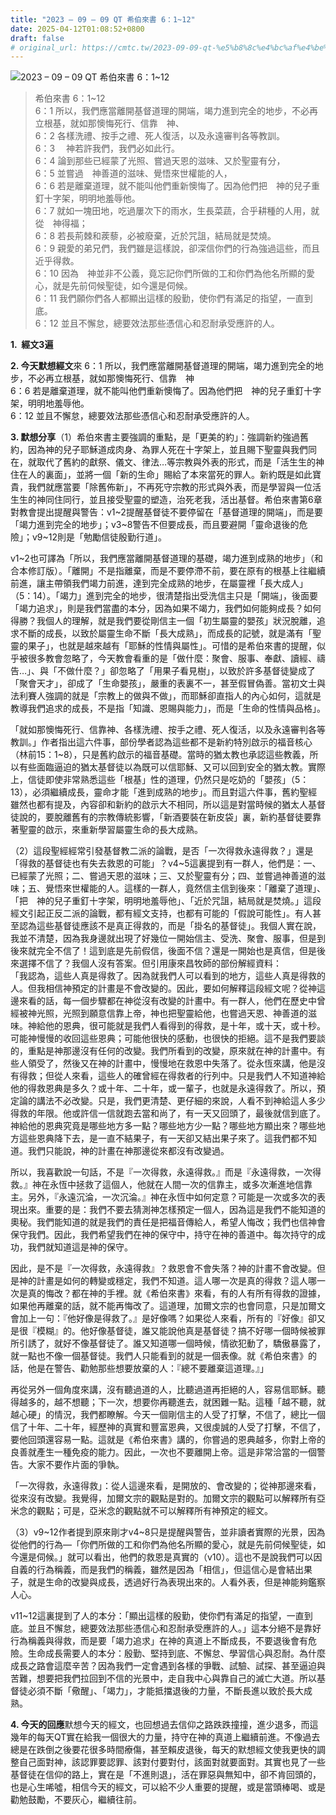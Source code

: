 ```yaml
---
title: "2023 – 09 – 09 QT 希伯來書 6：1~12"
date: 2025-04-12T01:08:52+0800
draft: false
# original_url: https://cmtc.tw/2023-09-09-qt-%e5%b8%8c%e4%bc%af%e4%be%86%e6%9b%b8-6%ef%bc%9a112
---
```


![2023 – 09 – 09 QT  希伯來書 6：1\~12](/images/qt.jpg  "2023 – 09 – 09 QT  希伯來書 6：1\~12")

> 希伯來書 6：1\~12  
> 6：1 所以，我們應當離開基督道理的開端，竭力進到完全的地步，不必再立根基，就如那懊悔死行、信靠　神、  
> 6：2 各樣洗禮、按手之禮、死人復活，以及永遠審判各等教訓。  
> 6：3 　神若許我們，我們必如此行。  
> 6：4 論到那些已經蒙了光照、嘗過天恩的滋味、又於聖靈有分，  
> 6：5 並嘗過　神善道的滋味、覺悟來世權能的人，  
> 6：6 若是離棄道理，就不能叫他們重新懊悔了。因為他們把　神的兒子重釘十字架，明明地羞辱他。  
> 6：7 就如一塊田地，吃過屢次下的雨水，生長菜蔬，合乎耕種的人用，就從　神得福；  
> 6：8 若長荊棘和蒺藜，必被廢棄，近於咒詛，結局就是焚燒。  
> 6：9 親愛的弟兄們，我們雖是這樣說，卻深信你們的行為強過這些，而且近乎得救。  
> 6：10 因為　神並非不公義，竟忘記你們所做的工和你們為他名所顯的愛心，就是先前伺候聖徒，如今還是伺候。  
> 6：11 我們願你們各人都顯出這樣的殷勤，使你們有滿足的指望，一直到底。  
> 6：12 並且不懈怠，總要效法那些憑信心和忍耐承受應許的人。

**1.  經文3遍**

**2. 今天默想經文**來 6：1 所以，我們應當離開基督道理的開端，竭力進到完全的地步，不必再立根基，就如那懊悔死行、信靠　神  
6：6 若是離棄道理，就不能叫他們重新懊悔了。因為他們把　神的兒子重釘十字架，明明地羞辱他。  
6：12 並且不懈怠，總要效法那些憑信心和忍耐承受應許的人。

**3. 默想分享**（1）希伯來書主要強調的重點，是「更美的約」：強調新約強過舊約，因為神的兒子耶穌道成肉身、為罪人死在十字架上，並且賜下聖靈與我們同在，就取代了舊約的獻祭、儀文、律法…等宗教與外表的形式，而是「活生生的神住在人的裏面」，並將一個「新的生命」賜給了本來當死的罪人。新約既是如此寶貴，我們就應當要「除舊佈新」，不再死守宗教的形式與外表，而是學習與一位活生生的神同住同行，並且接受聖靈的塑造，治死老我，活出基督。希伯來書第6章對教會提出提醒與警告：v1\~2提醒基督徒不要停留在「基督道理的開端」，而是要「竭力進到完全的地步」；v3\~8警告不但要成長，而且要避開「靈命退後的危險」；v9\~12則是「勉勵信徒殷勤行道」。

v1\~2也可譯為「所以，我們應當離開基督道理的基礎，竭力進到成熟的地步」（和合本修訂版）。「離開」不是指離棄，而是不要停滯不前，要在原有的根基上往繼續前進，讓主帶領我們竭力前進，達到完全成熟的地步，在屬靈裡「長大成人」（5：14）。「竭力」進到完全的地步，很清楚指出受洗信主只是「開端」，後面要「竭力追求」，則是我們當盡的本分，因為如果不竭力，我們如何能夠成長？如何得勝？我個人的理解，就是我們要從剛信主一個「初生屬靈的嬰孩」狀況脫離，追求不斷的成長，以致於屬靈生命不斷「長大成熟」，而成長的記號，就是滿有「聖靈的果子」，也就是越來越有「耶穌的性情與屬性」。可惜的是希伯來書的提醒，似乎被很多教會忽略了，今天教會看重的是「做什麼：聚會、服事、奉獻、讀經、禱告…」、與「不做什麼？」卻忽略了「用果子看見樹」，以致於許多基督徒變成了「聚會天才」，卻成了「生命嬰孩」，嚴重的表裏不一，甚至假冒偽善。當初文士與法利賽人強調的就是「宗教上的做與不做」，而耶穌卻直指人的內心如何，這就是教導我們追求的成長，不是指「知識、恩賜與能力」，而是「生命的性情與品格」。

「就如那懊悔死行、信靠神、各樣洗禮、按手之禮、死人復活，以及永遠審判各等教訓。」作者指出這六件事，部份學者認為這些都不是新約特別啟示的福音核心（林前15：1\~8），只是舊約啟示的福音基礎。當時的猶太教也承認這些教義，所以有些面臨逼迫的猶太基督徒以為既可以信耶穌、又可以回到安全的猶太教。實際上，信徒即使非常熟悉這些「根基」性的道理，仍然只是吃奶的「嬰孩」（5：13），必須繼續成長，靈命才能「進到成熟的地步」。而且對這六件事，舊約聖經雖然也都有提及，內容卻和新約的啟示大不相同，所以這是對當時候的猶太人基督徒說的，要脫離舊有的宗教傳統影響，「新酒要裝在新皮袋」裏，新約基督徒要靠著聖靈的啟示，來重新學習屬靈生命的長大成熟。

（2）這段聖經經常引發基督教二派的論戰，是否「一次得救永遠得救？」還是「得救的基督徒也有失去救恩的可能」？v4\~5這裏提到有一群人，他們是：一、已經蒙了光照；二、嘗過天恩的滋味；三、又於聖靈有分；四、並嘗過神善道的滋味；五、覺悟來世權能的人。這樣的一群人，竟然信主信到後來：「離棄了道理」、「把　神的兒子重釘十字架，明明地羞辱他」、「近於咒詛，結局就是焚燒。」這段經文引起正反二派的論戰，都有經文支持，也都有可能的「假說可能性」。有人甚至認為這些基督徒應該不是真正得救的，而是「掛名的基督徒」。我個人實在說，我並不清楚，因為我身邊就出現了好幾位一開始信主、受洗、聚會、服事，但是到後來就完全不信了！這到底是先前假信，後面不信？還是一開始也是真信，但是後來選擇不信了？我個人沒有答案。但引用康來昌牧師的部份解經資料：  
「我認為，這些人真是得救了。因為就我們人可以看到的地方，這些人真是得救的人。但我相信神預定的計畫是不會改變的。因此，要如何解釋這段經文呢？從神這邊來看的話，每一個步驟都在神從沒有改變的計畫中。有一群人，他們在歷史中曾經被神光照，光照到願意信靠上帝，神也把聖靈給他，也嘗過天恩、神善道的滋味。神給他的恩典，很可能就是我們人看得到的得救，是十年，或十天，或十秒。可能神慢慢的收回這些恩典；可能他很快的感動，也很快的拒絕。這不是我們要談的，重點是神那邊沒有任何的改變。我們所看到的改變，原來就在神的計畫中。有些人領受了，然後又在神的計畫中，慢慢地在救恩中失落了。從永恆來講，他是沒有得救；但從人來看，這些人的確曾經在得救者的行列中。只是我們人不知道神給他的得救恩典是多久？或十年、二十年，或一輩子，也就是永遠得救了。所以，預定論的講法不必改變。只是，我們更清楚、更仔細的來說，人看不到神給這人多少得救的年限。他或許信一信就跑去當和尚了，有一天又回頭了，最後就信到底了。神給他的恩典究竟是哪些地方多一點？哪些地方少一點？哪些地方顯出來？哪些地方這些恩典降下去，是一直不結果子，有一天卻又結出果子來了。這我們都不知道。我們只能說，神的計畫在神那邊從來都沒有改變過。

所以，我喜歡說一句話，不是『一次得救，永遠得救。』而是『永遠得救，一次得救。』神在永恆中拯救了這個人，他就在人間一次的信靠主，或多次漸進地信靠主。另外，『永遠沉淪，一次沉淪。』神在永恆中如何定意？可能是一次或多次的表現出來。重要的是：我們不要去猜測神怎樣預定一個人，因為這是我們不能知道的奧秘。我們能知道的就是我們的責任是把福音傳給人，希望人悔改；我們也信神會保守我們。因此，我們希望我們在神的保守中，持守在神的善道中。每次持守的成功，我們就知道這是神的保守。

因此，是不是『一次得救，永遠得救』？救恩會不會失落？神的計畫不會改變。但是神的計畫是如何的轉變或穩定，我們不知道。這人哪一次是真的得救？這人哪一次是真的悔改？都在神的手裡。就《希伯來書》來看，有的人有所有得救的證據，如果他再離棄的話，就不能再悔改了。這道理，加爾文宗的也會同意，只是加爾文會加上一句：『他好像是得救了。』是好像嗎？如果從人來看，所有的『好像』卻又是很『模糊』的。他好像基督徒，誰又能說他真是基督徒？搞不好哪一個時候被罪所引誘了，就好不像基督徒了。誰又知道哪一個時候，情欲犯動了，驕傲暴露了，就一點也不像一個基督徒。我們人只能看到的就是一個表像。就《希伯來書》的話，他是在警告、勸勉那些想要放棄的人：『總不要離棄這道理。』」

再從另外一個角度來講，沒有聽過道的人，比聽過道再拒絕的人，容易信耶穌。聽得越多的，越不想聽；下一次，想要你再聽進去，就困難一點。這種「越不聽，就越心硬」的情況，我們都瞭解。今天一個剛信主的人受了打擊，不信了，總比一個信了十年、二十年，經歷神的真實和豐富恩典，又很虔誠的人受了打擊，不信了，要他回頭還容易一點。這就是《希伯來書》講的，你嘗過的恩典越多，你對上帝的良善就產生一種免疫的能力。因此，一次也不要離開上帝。這是非常洽當的一個警告。大家不要作片面的爭執。

「一次得救，永遠得救」：從人這邊來看，是開放的、會改變的；從神那邊來看，從來沒有改變。我覺得，加爾文宗的觀點是對的。加爾文宗的觀點可以解釋所有亞米念的觀點；可是，亞米念的觀點就不可以解釋所有神預定的經文。

（3）v9\~12作者提到原來剛才v4\~8只是提醒與警告，並非讀者實際的光景，因為從他們的行為—「你們所做的工和你們為他名所顯的愛心，就是先前伺候聖徒，如今還是伺候。」就可以看出，他們的救恩是真實的（v10）。這也不是說我們可以因自義的行為稱義，而是我們的稱義，雖然是因為「相信」，但這信心是會結出果子，就是生命的改變與成長，透過好行為表現出來的。人看外表，但是神能夠鑑察人心。

v11\~12這裏提到了人的本分：「顯出這樣的殷勤，使你們有滿足的指望，一直到底。並且不懈怠，總要效法那些憑信心和忍耐承受應許的人。」這本分絕不是靠好行為稱義與得救，而是要「竭力追求」在神的真道上不斷成長，不要退後會有危險。生命成長需要人的本分：殷勤、堅持到底、不懈怠、學習信心與忍耐。為什麼成長之路會這麼辛苦？因為我們一定會遇到各樣的爭戰、試驗、試探、甚至逼迫與苦難，想要把我們拉回到不信的光景中，走自我中心與靠自己的滅亡大道。所以基督徒必須不斷「儆醒」、「竭力」，才能抵擋退後的力量，不斷長進以致於長大成熟。

**4. 今天的回應**默想今天的經文，也回想過去信仰之路跌跌撞撞，進少退多，而這幾年的每天QT實在給我一個很大的力量，持守在神的真道上繼續前進。不像過去總是在跌倒之後要花很多時間療傷，甚至賴皮退後，每天的默想經文使我更快的調整自己面對神，該認罪要認罪、該對付要對付，該面對就要面對。其實也見了一些基督徒在信仰的路上，實在是「不進則退」，活在罪惡與無知中，卻不肯回頭的，也是心生唏噓，相信今天的經文，可以給不少人重要的提醒，或是當頭棒喝、或是勸勉鼓勵，不要灰心，繼續往前。
